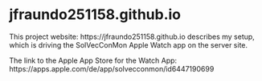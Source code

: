 # jfraundo251158.github.io
<p>This project website: https://jfraundo251158.github.io describes my setup, which is driving the SolVecConMon Apple Watch app on the server site.</p>
<p>The link to the Apple App Store for the Watch App: https://apps.apple.com/de/app/solvecconmon/id6447190699</p>
